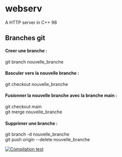 # webserv
A HTTP server in C++ 98

## Branches git
#### Creer une branche :
git branch nouvelle_branche

#### Basculer vers la nouvelle branche :
git checkout nouvelle_branche

#### Fusionner la nouvelle branche avec la branche main :
git checkout main
</br>
git merge nouvelle_branche

#### Supprimer une branche :
git branch -d nouvelle_branche
</br>
git push origin --delete nouvelle_branche

[![Compilation test](https://github.com/cmariot/webserv/actions/workflows/c-cpp.yml/badge.svg)](https://github.com/cmariot/webserv/actions/workflows/c-cpp.yml)
